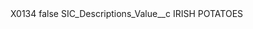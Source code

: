 <?xml version="1.0" encoding="UTF-8"?>
<CustomMetadata xmlns="http://soap.sforce.com/2006/04/metadata" xmlns:xsi="http://www.w3.org/2001/XMLSchema-instance" xmlns:xsd="http://www.w3.org/2001/XMLSchema">
    <label>X0134</label>
    <protected>false</protected>
    <values>
        <field>SIC_Descriptions_Value__c</field>
        <value xsi:type="xsd:string">IRISH POTATOES</value>
    </values>
</CustomMetadata>
